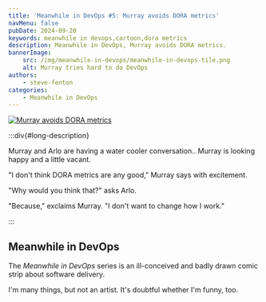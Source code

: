 ```yaml
---
title: 'Meanwhile in DevOps #5: Murray avoids DORA metrics'
navMenu: false
pubDate: 2024-09-20
keywords: meanwhile in devops,cartoon,dora metrics
description: Meanwhile in DevOps, Murray avoids DORA metrics.
bannerImage:
    src: /img/meanwhile-in-devops/meanwhile-in-devops-tile.png
    alt: Murray tries hard to do DevOps
authors:
    - steve-fenton
categories:
    - Meanwhile in DevOps
---
```


<a href="#long-description">
<img src="/img/meanwhile-in-devops/meanwhile-in-devops-0005.png" alt="Murray avoids DORA metrics" />
</a>

:::div{#long-description}

Murray and Arlo are having a water cooler conversation.. Murray is looking happy and a little vacant.

"I don't think DORA metrics are any good," Murray says with excitement.

"Why would you think that?" asks Arlo.

"Because," exclaims Murray. "I don't want to change how I work."

:::

## Meanwhile in DevOps

The *Meanwhile in DevOps* series is an ill-conceived and badly drawn comic strip about software delivery.

I'm many things, but not an artist. It's doubtful whether I'm funny, too.
